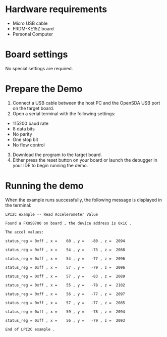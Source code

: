 Hardware requirements
=====================
- Micro USB cable
- FRDM-KE15Z board
- Personal Computer

Board settings
==============
No special settings are required.

Prepare the Demo
================
1.  Connect a USB cable between the host PC and the OpenSDA USB port on the target board.
2.  Open a serial terminal with the following settings:
   - 115200 baud rate
   - 8 data bits
   - No parity
   - One stop bit
   - No flow control
3. Download the program to the target board.
4. Either press the reset button on your board or launch the debugger in your IDE to begin running the demo.

Running the demo
================
When the example runs successfully, the following message is displayed in the terminal:

~~~~~~~~~~~~~~~~~~~~~
LPI2C example -- Read Accelerometer Value

Found a FXOS8700 on board , the device address is 0x1C .

The accel values:

status_reg = 0xff , x =    60 , y =   -80 , z =  2094

status_reg = 0xff , x =    54 , y =   -73 , z =  2088

status_reg = 0xff , x =    54 , y =   -77 , z =  2096

status_reg = 0xff , x =    57 , y =   -79 , z =  2096

status_reg = 0xff , x =    57 , y =   -83 , z =  2089

status_reg = 0xff , x =    55 , y =   -78 , z =  2102

status_reg = 0xff , x =    56 , y =   -77 , z =  2097

status_reg = 0xff , x =    57 , y =   -77 , z =  2085

status_reg = 0xff , x =    59 , y =   -78 , z =  2094

status_reg = 0xff , x =    56 , y =   -79 , z =  2093

End of LPI2C example .
~~~~~~~~~~~~~~~~~~~~~
